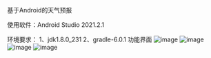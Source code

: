 基于Android的天气预报

使用软件：Android Studio 2021.2.1

环境要求： 1、jdk1.8.0_231 2、gradle-6.0.1
功能界面
![image](https://github.com/ldqm/weather/assets/107486827/eccee5ea-e17c-4eac-b426-70ed2b71fbb1)
![image](https://github.com/ldqm/weather/assets/107486827/fca69105-1d79-47b1-908b-374d146f7a48)
![image](https://github.com/ldqm/weather/assets/107486827/0e3f09fa-e860-4ba9-b2e1-47ee9232a245)
![image](https://github.com/ldqm/weather/assets/107486827/fe5a5d31-832a-4b30-99cf-5d95cb1972b6)

